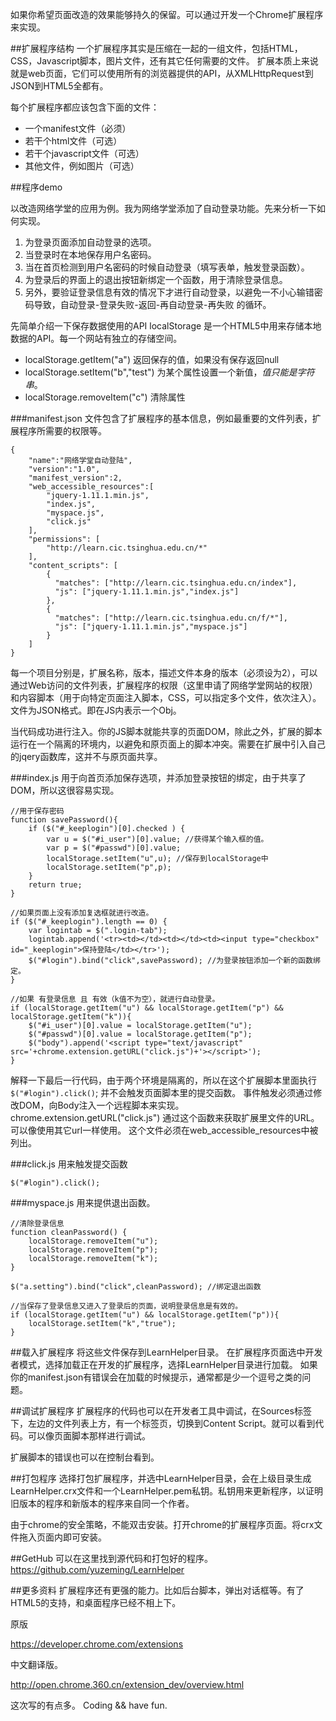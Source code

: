 如果你希望页面改造的效果能够持久的保留。可以通过开发一个Chrome扩展程序来实现。

##扩展程序结构
一个扩展程序其实是压缩在一起的一组文件，包括HTML，CSS，Javascript脚本，图片文件，还有其它任何需要的文件。
 扩展本质上来说就是web页面，它们可以使用所有的浏览器提供的API，从XMLHttpRequest到JSON到HTML5全都有。

每个扩展程序都应该包含下面的文件：

* 一个manifest文件（必须）
* 若干个html文件（可选）
* 若干个javascript文件（可选）
* 其他文件，例如图片（可选）

##程序demo

以改造网络学堂的应用为例。我为网络学堂添加了自动登录功能。先来分析一下如何实现。

1. 为登录页面添加自动登录的选项。
2. 当登录时在本地保存用户名密码。
3. 当在首页检测到用户名密码的时候自动登录（填写表单，触发登录函数）。
4. 为登录后的界面上的退出按钮新绑定一个函数，用于清除登录信息。
5. 另外，要验证登录信息有效的情况下才进行自动登录，以避免一不小心输错密码导致，自动登录-登录失败-返回-再自动登录-再失败 的循环。

先简单介绍一下保存数据使用的API localStorage 是一个HTML5中用来存储本地数据的API。每一个网站有独立的存储空间。


* localStorage.getItem("a") 返回保存的值，如果没有保存返回null
* localStorage.setItem("b","test") 为某个属性设置一个新值，*值只能是字符串*。
* localStorage.removeItem("c") 清除属性

###manifest.json
文件包含了扩展程序的基本信息，例如最重要的文件列表，扩展程序所需要的权限等。

```
{
	"name":"网络学堂自动登陆",
	"version":"1.0",
	"manifest_version":2,
	"web_accessible_resources":[
		"jquery-1.11.1.min.js",
		"index.js",
		"myspace.js",
		"click.js"
	],
	"permissions": [
  		"http://learn.cic.tsinghua.edu.cn/*"
	],
	"content_scripts": [
	    {
	      "matches": ["http://learn.cic.tsinghua.edu.cn/index"],
	      "js": ["jquery-1.11.1.min.js","index.js"]
	    },
	    {
	      "matches": ["http://learn.cic.tsinghua.edu.cn/f/*"],
	      "js": ["jquery-1.11.1.min.js","myspace.js"]
	    }
  	]
}
```

每一个项目分别是，扩展名称，版本，描述文件本身的版本（必须设为2），可以通过Web访问的文件列表，扩展程序的权限（这里申请了网络学堂网站的权限）和内容脚本（用于向特定页面注入脚本，CSS，可以指定多个文件，依次注入）。文件为JSON格式。即在JS内表示一个Obj。

当代码成功进行注入。你的JS脚本就能共享的页面DOM，除此之外，扩展的脚本运行在一个隔离的环境内，以避免和原页面上的脚本冲突。需要在扩展中引入自己的jqery函数库，这并不与原页面共享。

###index.js
用于向首页添加保存选项，并添加登录按钮的绑定，由于共享了DOM，所以这很容易实现。

```
//用于保存密码
function savePassword(){
	if ($("#_keeplogin")[0].checked ) {
		var u = $("#i_user")[0].value; //获得某个输入框的值。
		var p = $("#passwd")[0].value;
		localStorage.setItem("u",u); //保存到localStorage中
		localStorage.setItem("p",p);
	}
	return true;
}

//如果页面上没有添加复选框就进行改造。
if ($("#_keeplogin").length == 0) {
	var logintab = $(".login-tab");
	logintab.append('<tr><td></td><td></td><td><input type="checkbox" id="_keeplogin">保持登陆</td></tr>');
	$("#login").bind("click",savePassword); //为登录按钮添加一个新的函数绑定。
}

//如果 有登录信息 且 有效（k值不为空），就进行自动登录。
if (localStorage.getItem("u") && localStorage.getItem("p") && localStorage.getItem("k")){
	$("#i_user")[0].value = localStorage.getItem("u"); 
	$("#passwd")[0].value = localStorage.getItem("p");
	$("body").append('<script type="text/javascript" src='+chrome.extension.getURL("click.js")+'></script>');
}
```

解释一下最后一行代码，由于两个环境是隔离的，所以在这个扩展脚本里面执行 `$("#login").click()`; 并不会触发页面脚本里的提交函数。
事件触发必须通过修改DOM，向Body注入一个远程脚本来实现。
chrome.extension.getURL("click.js") 通过这个函数来获取扩展里文件的URL。可以像使用其它url一样使用。
这个文件必须在web_accessible_resources中被列出。

###click.js
用来触发提交函数

```
$("#login").click();
```

###myspace.js
用来提供退出函数。

```
//清除登录信息
function cleanPassword() {
	localStorage.removeItem("u");
	localStorage.removeItem("p");
	localStorage.removeItem("k");
}

$("a.setting").bind("click",cleanPassword); //绑定退出函数

//当保存了登录信息又进入了登录后的页面，说明登录信息是有效的。
if (localStorage.getItem("u") && localStorage.getItem("p")){ 
	localStorage.setItem("k","true"); 
}
```

##载入扩展程序
将这些文件保存到LearnHelper目录。
在扩展程序页面选中开发者模式，选择加载正在开发的扩展程序，选择LearnHelper目录进行加载。
如果你的manifest.json有错误会在加载的时候提示，通常都是少一个逗号之类的问题。

##调试扩展程序
扩展程序的代码也可以在开发者工具中调试，在Sources标签下，左边的文件列表上方，有一个标签页，切换到Content Script。就可以看到代码。可以像页面脚本那样进行调试。

扩展脚本的错误也可以在控制台看到。

##打包程序
选择打包扩展程序，并选中LearnHelper目录，会在上级目录生成LearnHelper.crx文件和一个LearnHelper.pem私钥。私钥用来更新程序，以证明旧版本的程序和新版本的程序来自同一个作者。

由于chrome的安全策略，不能双击安装。打开chrome的扩展程序页面。将crx文件拖入页面内即可安装。

##GetHub
可以在这里找到源代码和打包好的程序。
https://github.com/yuzeming/LearnHelper

##更多资料
扩展程序还有更强的能力。比如后台脚本，弹出对话框等。有了HTML5的支持，和桌面程序已经不相上下。

原版

https://developer.chrome.com/extensions

中文翻译版。

http://open.chrome.360.cn/extension_dev/overview.html


这次写的有点多。
Coding && have fun.

